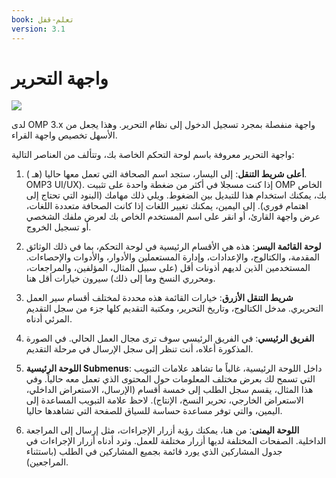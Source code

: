 ```yaml
---
book: تعلم-قفل
version: 3.1
---
```


# واجهة التحرير

![](./assets/learning_omp-editorial-interface.png)

لدى OMP 3.x واجهة منفصلة بمجرد تسجيل الدخول إلى نظام التحرير. وهذا يجعل من الأسهل تخصيص واجهة القراء.

واجهة التحرير معروفة باسم لوحة التحكم الخاصة بك، وتتألف من العناصر التالية:

1. __أعلى شريط التنقل__: إلى اليسار، ستجد اسم الصحافة التي تعمل معها حاليا (هـ ). OMP3 UI/UX). إذا كنت مسجلا في أكثر من ضغطة واحدة على تثبيت OMP الخاص بك، يمكنك استخدام هذا للتبديل بين الضغوط. ويلي ذلك مهامك (البنود التي تحتاج إلى اهتمام فوري). إلى اليمين، يمكنك تغيير اللغات إذا كانت الصحافة متعددة اللغات، عرض واجهة القارئ، أو انقر على اسم المستخدم الخاص بك لعرض ملفك الشخصي أو تسجيل الخروج.

2. __لوحة القائمة اليسر__: هذه هي الأقسام الرئيسية في لوحة التحكم، بما في ذلك الوثائق المقدمة، والكتالوج، والإعدادات، وإدارة المستعملين والأدوار، والأدوات والإحصاءات. المستخدمين الذين لديهم أذونات أقل (على سبيل المثال، المؤلفين، والمراجعات، ومحرري النسخ وما إلى ذلك) سيرون خيارات أقل هنا.

3. __شريط التنقل الأزرق__: خيارات القائمة هذه محددة لمختلف أقسام سير العمل التحريري. مدخل الكتالوج، وتاريخ التحرير، ومكتبة التقديم كلها جزء من سجل التقديم المرئي أدناه.

4. __الفريق الرئيسي__: في الفريق الرئيسي سوف ترى مجال العمل الحالي. في الصورة المذكورة أعلاه، أنت تنظر إلى سجل الإرسال في مرحلة التقديم.

5. __اللوحة الرئيسية Submenus__: داخل اللوحة الرئيسية، غالباً ما تشاهد علامات التبويب التي تسمح لك بعرض مختلف المعلومات حول المحتوى الذي تعمل معه حالياً. وفي هذا المثال، يقسم سجل الطلب إلى خمسة أقسام (الإرسال، الاستعراض الداخلي، الاستعراض الخارجي، تحرير النسخ، الإنتاج). لاحظ علامة التبويب المساعدة إلى اليمين، والتي توفر مساعدة حساسة للسياق للصفحة التي تشاهدها حاليا.

6. __اللوحة اليمنى__: من هنا، يمكنك رؤية أزرار الإجراءات، مثل إرسال إلى المراجعة الداخلية. الصفحات المختلفة لديها أزرار مختلفة للعمل. وترد أدناه أزرار الإجراءات في جدول المشاركين الذي يورد قائمة بجميع المشاركين في الطلب (باستثناء المراجعين).
